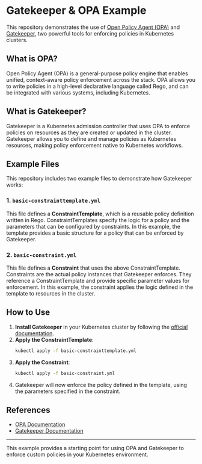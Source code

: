 # Gatekeeper & OPA Example

This repository demonstrates the use of [Open Policy Agent (OPA)](https://www.openpolicyagent.org/) and [Gatekeeper](https://open-policy-agent.github.io/gatekeeper/), two powerful tools for enforcing policies in Kubernetes clusters.

## What is OPA?
Open Policy Agent (OPA) is a general-purpose policy engine that enables unified, context-aware policy enforcement across the stack. OPA allows you to write policies in a high-level declarative language called Rego, and can be integrated with various systems, including Kubernetes.

## What is Gatekeeper?
Gatekeeper is a Kubernetes admission controller that uses OPA to enforce policies on resources as they are created or updated in the cluster. Gatekeeper allows you to define and manage policies as Kubernetes resources, making policy enforcement native to Kubernetes workflows.

## Example Files
This repository includes two example files to demonstrate how Gatekeeper works:

### 1. `basic-constrainttemplate.yml`
This file defines a **ConstraintTemplate**, which is a reusable policy definition written in Rego. ConstraintTemplates specify the logic for a policy and the parameters that can be configured by constraints. In this example, the template provides a basic structure for a policy that can be enforced by Gatekeeper.

### 2. `basic-constraint.yml`
This file defines a **Constraint** that uses the above ConstraintTemplate. Constraints are the actual policy instances that Gatekeeper enforces. They reference a ConstraintTemplate and provide specific parameter values for enforcement. In this example, the constraint applies the logic defined in the template to resources in the cluster.

## How to Use
1. **Install Gatekeeper** in your Kubernetes cluster by following the [official documentation](https://open-policy-agent.github.io/gatekeeper/website/docs/install/).
2. **Apply the ConstraintTemplate**:
   ```sh
   kubectl apply -f basic-constrainttemplate.yml
   ```
3. **Apply the Constraint**:
   ```sh
   kubectl apply -f basic-constraint.yml
   ```
4. Gatekeeper will now enforce the policy defined in the template, using the parameters specified in the constraint.

## References
- [OPA Documentation](https://www.openpolicyagent.org/docs/latest/)
- [Gatekeeper Documentation](https://open-policy-agent.github.io/gatekeeper/website/docs/)

---
This example provides a starting point for using OPA and Gatekeeper to enforce custom policies in your Kubernetes environment.
